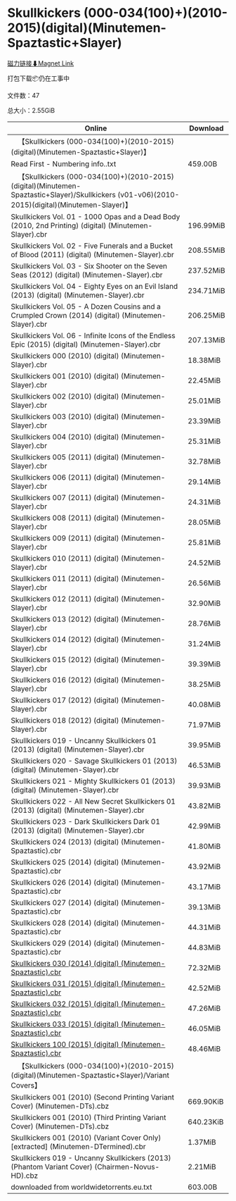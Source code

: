 # Skullkickers (000-034(100)+)(2010-2015)(digital)(Minutemen-Spaztastic+Slayer)

[磁力链接⬇Magnet Link](magnet:?xt=urn:btih:12993edcb3a0e0f79d4683ae1f09583027d7164d&dn=Skullkickers%20%28000-034%28100%29%2B%29%282010-2015%29%28digital%29%28Minutemen-Spaztastic%2BSlayer%29)

打包下载📦仍在工事中

文件数：47

总大小：2.55GiB

Online | Download
--- | ---
&emsp;【Skullkickers (000-034(100)+)(2010-2015)(digital)(Minutemen-Spaztastic+Slayer)】 | 
Read First - Numbering info..txt | 459.00B
&emsp;【Skullkickers (000-034(100)+)(2010-2015)(digital)(Minutemen-Spaztastic+Slayer)/Skullkickers (v01-v06)(2010-2015)(digital)(Minutemen-Slayer)】 | 
Skullkickers Vol. 01 - 1000 Opas and a Dead Body (2010, 2nd Printing) (digital) (Minutemen-Slayer).cbr | 196.99MiB
Skullkickers Vol. 02 - Five Funerals and a Bucket of Blood (2011) (digital) (Minutemen-Slayer).cbr | 208.55MiB
Skullkickers Vol. 03 - Six Shooter on the Seven Seas (2012) (digital) (Minutemen-Slayer).cbr | 237.52MiB
Skullkickers Vol. 04 - Eighty Eyes on an Evil Island (2013) (digital) (Minutemen-Slayer).cbr | 234.71MiB
Skullkickers Vol. 05 - A Dozen Cousins and a Crumpled Crown (2014) (digital) (Minutemen-Slayer).cbr | 206.25MiB
Skullkickers Vol. 06 - Infinite Icons of the Endless Epic (2015) (digital) (Minutemen-Slayer).cbr | 207.13MiB
Skullkickers 000 (2010) (digital) (Minutemen-Slayer).cbr | 18.38MiB
Skullkickers 001 (2010) (digital) (Minutemen-Slayer).cbr | 22.45MiB
Skullkickers 002 (2010) (digital) (Minutemen-Slayer).cbr | 25.01MiB
Skullkickers 003 (2010) (digital) (Minutemen-Slayer).cbr | 23.39MiB
Skullkickers 004 (2010) (digital) (Minutemen-Slayer).cbr | 25.31MiB
Skullkickers 005 (2011) (digital) (Minutemen-Slayer).cbr | 32.78MiB
Skullkickers 006 (2011) (digital) (Minutemen-Slayer).cbr | 29.14MiB
Skullkickers 007 (2011) (digital) (Minutemen-Slayer).cbr | 24.31MiB
Skullkickers 008 (2011) (digital) (Minutemen-Slayer).cbr | 28.05MiB
Skullkickers 009 (2011) (digital) (Minutemen-Slayer).cbr | 25.81MiB
Skullkickers 010 (2011) (digital) (Minutemen-Slayer).cbr | 24.52MiB
Skullkickers 011 (2011) (digital) (Minutemen-Slayer).cbr | 26.56MiB
Skullkickers 012 (2011) (digital) (Minutemen-Slayer).cbr | 32.90MiB
Skullkickers 013 (2012) (digital) (Minutemen-Slayer).cbr | 28.76MiB
Skullkickers 014 (2012) (digital) (Minutemen-Slayer).cbr | 31.24MiB
Skullkickers 015 (2012) (digital) (Minutemen-Slayer).cbr | 39.39MiB
Skullkickers 016 (2012) (digital) (Minutemen-Slayer).cbr | 38.25MiB
Skullkickers 017 (2012) (digital) (Minutemen-Slayer).cbr | 40.08MiB
Skullkickers 018 (2012) (digital) (Minutemen-Slayer).cbr | 71.97MiB
Skullkickers 019 - Uncanny Skullkickers 01 (2013) (digital) (Minutemen-Slayer).cbr | 39.95MiB
Skullkickers 020 - Savage Skullkickers 01 (2013) (digital) (Minutemen-Slayer).cbr | 46.53MiB
Skullkickers 021 - Mighty Skullkickers 01 (2013) (digital) (Minutemen-Slayer).cbr | 39.93MiB
Skullkickers 022 - All New Secret Skullkickers 01 (2013) (digital) (Minutemen-Slayer).cbr | 43.82MiB
Skullkickers 023 - Dark Skullkickers Dark 01 (2013) (digital) (Minutemen-Slayer).cbr | 42.99MiB
Skullkickers 024 (2013) (digital) (Minutemen-Spaztastic).cbr | 41.80MiB
Skullkickers 025 (2014) (digital) (Minutemen-Spaztastic).cbr | 43.92MiB
Skullkickers 026 (2014) (digital) (Minutemen-Spaztastic).cbr | 43.17MiB
Skullkickers 027 (2014) (digital) (Minutemen-Spaztastic).cbr | 39.13MiB
Skullkickers 028 (2014) (digital) (Minutemen-Spaztastic).cbr | 44.31MiB
Skullkickers 029 (2014) (digital) (Minutemen-Spaztastic).cbr | 44.83MiB
[Skullkickers 030 (2014) (digital) (Minutemen-Spaztastic).cbr](https://github.com/alicewish/markdown/blob/master/comic/Skullkickers-030-2014-digital-Minutemen-Spaztastic-cbr.md) | 72.32MiB
[Skullkickers 031 (2015) (digital) (Minutemen-Spaztastic).cbr](https://github.com/alicewish/markdown/blob/master/comic/Skullkickers-031-2015-digital-Minutemen-Spaztastic-cbr.md) | 42.52MiB
[Skullkickers 032 (2015) (digital) (Minutemen-Spaztastic).cbr](https://github.com/alicewish/markdown/blob/master/comic/Skullkickers-032-2015-digital-Minutemen-Spaztastic-cbr.md) | 47.26MiB
[Skullkickers 033 (2015) (digital) (Minutemen-Spaztastic).cbr](https://github.com/alicewish/markdown/blob/master/comic/Skullkickers-033-2015-digital-Minutemen-Spaztastic-cbr.md) | 46.05MiB
[Skullkickers 100 (2015) (digital) (Minutemen-Spaztastic).cbr](https://github.com/alicewish/markdown/blob/master/comic/Skullkickers-100-2015-digital-Minutemen-Spaztastic-cbr.md) | 48.46MiB
&emsp;【Skullkickers (000-034(100)+)(2010-2015)(digital)(Minutemen-Spaztastic+Slayer)/Variant Covers】 | 
Skullkickers 001 (2010) (Second Printing Variant Cover) (Minutemen-DTs).cbz | 669.90KiB
Skullkickers 001 (2010) (Third Printing Variant Cover) (Minutemen-DTs).cbz | 640.23KiB
Skullkickers 001 (2010) (Variant Cover Only) \[extracted\] (Minutemen-DTermined).cbr | 1.37MiB
Skullkickers 019 - Uncanny Skullkickers (2013) (Phantom Variant Cover) (Chairmen-Novus-HD).cbz | 2.21MiB
downloaded from worldwidetorrents.eu.txt | 603.00B